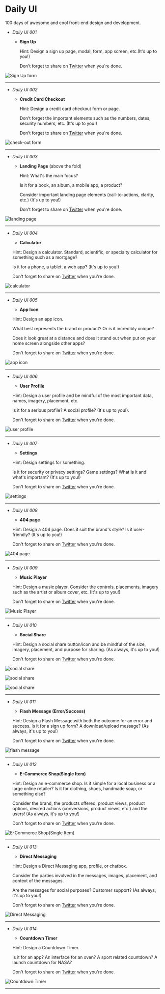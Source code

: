 # Daily UI
100 days of awesome and cool front-end design and development.

* _Daily UI 001_

    * **Sign Up**
    
        Hint: Design a sign up page, modal, form, app screen, etc.(It's up to you!)
        
        Don't forget to share on [Twitter](https://twitter.com/MosesOkemwa) when you're done.
            
            
![Sign Up form](img/shots/Screenshot1.png)

---

* _Daily UI 002_

    * **Credit Card Checkout**

        Hint: Design a credit card checkout form or page.
        
        Don't forget the important elements such as the numbers, dates, security numbers, etc. (It's up to you!)
        
        Don't forget to share on [Twitter](https://twitter.com/MosesOkemwa) when you're done.
        

![check-out form](img/shots/Screenshot2.png)

---

* _Daily UI 003_

    * **Landing Page** (above the fold)

        Hint: What's the main focus?
        
        Is it for a book, an album, a mobile app, a product?
        
        Consider important landing page elements (call-to-actions, clarity, etc.) (It's up to you!)
        
        Don't forget to share on [Twitter](https://twitter.com/MosesOkemwa) when you're done.
        
        
![landing page](img/shots/Screenshot3.png)

---

* _Daily UI 004_

    * **Calculator**

    Hint: Design a calculator. Standard, scientific, or specialty calculator for something such as a mortgage? 
    
    Is it for a phone, a tablet, a web app? (It's up to you!)
    
    Don't forget to share on [Twitter](https://twitter.com/MosesOkemwa) when you're done.
    
    
    
![calculator](img/shots/Screenshot4.png)

---

* _Daily UI 005_

    * **App Icon**
    
    Hint: Design an app icon.
    
    What best represents the brand or product? Or is it incredibly unique?
    
    Does it look great at a distance and does it stand out when put on your home screen alongside other apps?
    
    Don't forget to share on [Twitter](https://twitter.com/MosesOkemwa) when you're done.


![app icon](img/shots/Screenshot5.png)

---

* _Daily UI 006_

    * **User Profile**
 
    Hint: Design a user profile and be mindful of the most important data, names, imagery, placement, etc.
    
    Is it for a serious profile? A social profile? (It's up to you!).
    
    Don't forget to share on [Twitter](https://twitter.com/MosesOkemwa) when you're done.
    
    
![user profile](img/shots/Screenshot6.png)

---

* _Daily UI 007_

    * **Settings**
    
    Hint: Design settings for something.
    
    Is it for security or privacy settings? Game settings? What is it and what's important? (It's up to you!)
    
    Don't forget to share on [Twitter](https://twitter.com/MosesOkemwa) when you're done.
    
    
![settings](img/shots/Screenshot7.png)

---

* _Daily UI 008_

    * **404 page**
    
    Hint: Design a 404 page. Does it suit the brand's style? Is it user-friendly? (It's up to you!)
    
    Don't forget to share on [Twitter](https://twitter.com/MosesOkemwa) when you're done.
    

![404 page](img/shots/Screenshot8.png)

---

* _Daily UI 009_

    * **Music Player**
    
    Hint: Design a music player. Consider the controls, placements, imagery such as the artist or album cover, etc. (It's up to you!) 
    
    Don't forget to share on [Twitter](https://twitter.com/MosesOkemwa) when you're done.
    

![Music Player](img/shots/Screenshot9.png)

---

* _Daily UI 010_
    
    * **Social Share**
    
    
    Hint: Design a social share button/icon and be mindful of the size, imagery, placement, and purpose for sharing. (As always, it's up to you!) 
    
    Don't forget to share on [Twitter](https://twitter.com/MosesOkemwa) when you're done.
    

![social share](img/shots/Screenshot10.png)


![social share](img/shots/Screenshot10b.png)


![social share](img/shots/Screenshot10c.png)

---

* _Daily UI 011_

    * **Flash Message (Error/Success)**
    
    Hint: Design a Flash Message with both the outcome for an error and success. Is it for a sign up form? A download/upload message? (As always, it's up to you!)
    
    Don't forget to share on [Twitter](https://twitter.com/MosesOkemwa) when you're done.
    
        
![flash message](img/shots/Screenshot11.png)

---

* _Daily UI 012_
    
    * **E-Commerce Shop(Single Item)**
    
    
    Hint: Design an e-commerce shop. Is it simple for a local business or a large online retailer? Is it for clothing, shoes, handmade soap, or something else?
    
    Consider the brand, the products offered, product views, product options, desired actions (conversions, product views, etc.) and the users! (As always, it's up to you!) 
    
    Don't forget to share on [Twitter](https://twitter.com/MosesOkemwa) when you're done.

![E-Commerce Shop(Single Item)](img/shots/Screenshot12.png)

---

* _Daily UI 013_

    * **Direct Messaging**
    
    
    Hint: Design a Direct Messaging app, profile, or chatbox.
    
    Consider the parties involved in the messages, images, placement, and context of the messages.
    
    Are the messages for social purposes? Customer support? (As always, it's up to you!)
    
    Don't forget to share on [Twitter](https://twitter.com/MosesOkemwa) when you're done.
    
    
![Direct Messaging](img/shots/Screenshot13.png)

---

* _Daily UI 014_
    
    * **Countdown Timer**
    
    Hint: Design a Countdown Timer. 
    
    Is it for an app? An interface for an oven? A sport related countdown? A launch countdown for NASA? 
    
    Don't forget to share on [Twitter](https://twitter.com/MosesOkemwa) when you're done.


![Countdown Timer](img/shots/Screenshot14.png)

---

